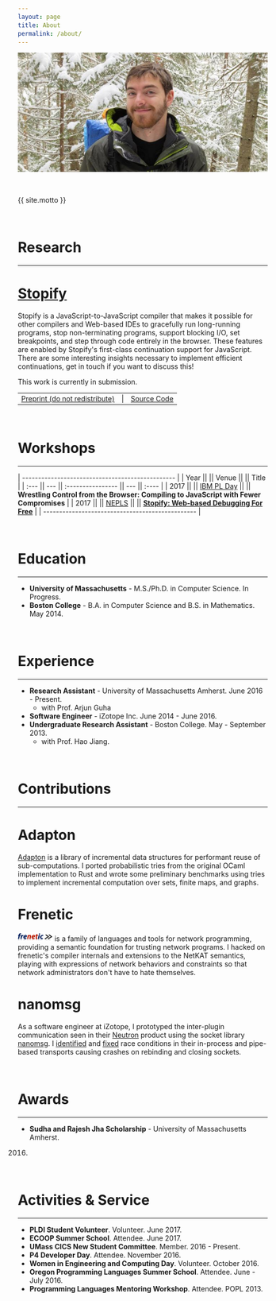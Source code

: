 ```yaml
---
layout: page
title: About
permalink: /about/
---
```


![me](/images/me.jpg)

<br />

{{ site.motto }}

<br />

Research
===
---

# [Stopify](http://stopify.org)
Stopify is a JavaScript-to-JavaScript compiler that makes it possible for other
compilers and Web-based IDEs to gracefully run long-running programs, stop
non-terminating programs, support blocking I/O, set breakpoints, and step
through code entirely in the browser. These features are enabled by Stopify's
first-class continuation support for JavaScript. There are some interesting
insights necessary to implement efficient continuations, get in touch if you
want to discuss this!

This work is currently in submission.

<table>
  <tr>
    <td><a href="/stopify-draft.pdf">Preprint (do not redistribute)</a></td>
    <td>|</td>
    <td><a href="https://github.com/plasma-umass/Stopify">Source Code</a></td>
  </tr>
</table>

<br />

Workshops
===
---

| ------------------------------------------------ |
| Year ||     || Venue             ||     || Title |
| :--- || --- || :---------------- || --- || :---- |
| 2017 ||     || [IBM PL Day](http://researcher.watson.ibm.com/researcher/view_group_subpage.php?id=8106) ||     || **Wrestling Control from the Browser: Compiling to JavaScript with Fewer Compromises** |
| 2017 ||     || [NEPLS](http://www.nepls.org/Events/31/) ||    || [**Stopify: Web-based Debugging For Free**](http://www.nepls.org/Events/31/abstracts.html#sbaxter) |
| ------------------------------------------------ |

<br />

Education
===
---
 - **University of Massachusetts** - M.S./Ph.D. in Computer Science. In Progress.
 - **Boston College** - B.A. in Computer Science and B.S. in Mathematics. May 2014.

<br />

Experience
===
---
 - **Research Assistant** - University of Massachusetts Amherst. June 2016 - Present.  
   - with Prof. Arjun Guha
 - **Software Engineer** - iZotope Inc. June 2014 - June 2016.
 - **Undergraduate Research Assistant** - Boston College. May - September 2013.
   - with Prof. Hao Jiang.

<br />

Contributions
===
---

# Adapton
[Adapton](https://github.com/cuplv/adapton.rust) is a library of incremental
data structures for performant reuse of sub-computations. I ported probabilistic
tries from the original OCaml implementation to Rust and wrote some preliminary
benchmarks using tries to implement incremental computation over sets, finite
maps, and graphs.

# Frenetic
[![frenetic](/images/frenetic.png)](http://www.frenetic-lang.org) is a family of
languages and tools for network programming, providing a semantic foundation for
trusting network programs. I hacked on frenetic's compiler internals and
extensions to the NetKAT semantics, playing with expressions of network
behaviors and constraints so that network administrators don't have to hate
themselves.

# nanomsg
As a software engineer at iZotope, I prototyped the inter-plugin communication
seen in their [Neutron](https://www.izotope.com/en/products/mix/neutron.html)
product using the socket library [nanomsg](http://nanomsg.org).
I [identified](https://github.com/nanomsg/nanomsg/issues/411)
and [fixed](https://github.com/nanomsg/nanomsg/pull/413) race conditions in
their in-process and pipe-based transports causing crashes on rebinding and
closing sockets.

<br />

Awards
===
---
 - **Sudha and Rajesh Jha Scholarship** - University of Massachusetts Amherst.
  2016.

<br />

Activities & Service
===
---
 - **PLDI Student Volunteer**. Volunteer. June 2017.
 - **ECOOP Summer School**. Attendee. June 2017.
 - **UMass CICS New Student Committee**. Member. 2016 - Present.
 - **P4 Developer Day**. Attendee. November 2016.
 - **Women in Engineering and Computing Day**. Volunteer. October 2016.
 - **Oregon Programming Languages Summer School**. Attendee. June - July 2016.
 - **Programming Languages Mentoring Workshop**. Attendee. POPL 2013.
